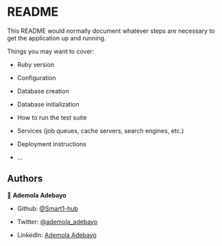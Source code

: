 # README

This README would normally document whatever steps are necessary to get the
application up and running.

Things you may want to cover:

* Ruby version



* Configuration

* Database creation

* Database initialization

* How to run the test suite

* Services (job queues, cache servers, search engines, etc.)

* Deployment instructions

* ...
## Authors

👤 **Ademola Adebayo**

- Github: [@Smart1-hub](https://github.com/Smart1-hub)

- Twitter: [@ademola_adebayo](https://twitter.com/ademola_adebayo)

- LinkedIn: [Ademola Adebayo](https://www.linkedin.com/in/ademola-adebayo-81051578/)